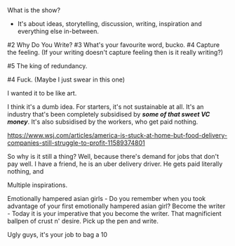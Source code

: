 
What is the show?
- It's about ideas, storytelling, discussion, writing, inspiration and everything else in-between.

#2 Why Do You Write?
#3 What's your favourite word, bucko.
#4 Capture the feeling. (If your writing doesn't capture feeling then is it really writing?)

#5 The king of redundancy.

#4 Fuck. (Maybe I just swear in this one)

I wanted it to be like art.

I think it's a dumb idea. For starters, it's not sustainable at all. It's an industry that's been completely subsidised by ***some of that sweet VC money***. It's also subsidised by the workers, who get paid nothing.

https://www.wsj.com/articles/america-is-stuck-at-home-but-food-delivery-companies-still-struggle-to-profit-11589374801

So why is it still a thing? Well, because there's demand for jobs that don't pay well. I have a friend, he is an uber delivery driver. He gets paid literally nothing, and


Multiple inspirations.

Emotionally hampered asian girls - Do you remember when you took advantage of your first emotionally hampered asian girl?
Become the writer - Today it is your imperative that you become the writer. That magnificient ballpen of crust n' desire. Pick up the pen and write.


Ugly guys, it's your job to bag a 10
